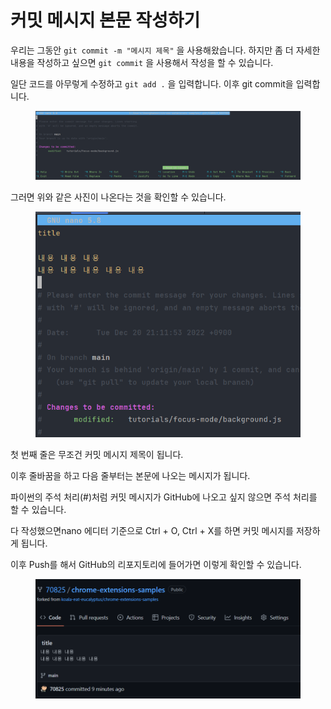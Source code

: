 # 커밋 메시지 본문 작성하기

우리는 그동안 `git commit -m "메시지 제목"` 을 사용해왔습니다. 하지만 좀 더 자세한 내용을 작성하고 싶으면 `git commit` 을 사용해서 작성을 할 수 있습니다.

일단 코드를 아무렇게 수정하고 `git add .` 을 입력합니다. 이후 git commit을 입력합니다.

<figure><img src="../.gitbook/assets/image (3).png" alt=""><figcaption></figcaption></figure>

그러면 위와 같은 사진이 나온다는 것을 확인할 수 있습니다.

<figure><img src="../.gitbook/assets/image.png" alt=""><figcaption></figcaption></figure>

첫 번째 줄은 무조건 커밋 메시지 제목이 됩니다.

이후 줄바꿈을 하고 다음 줄부터는 본문에 나오는 메시지가 됩니다.

파이썬의 주석 처리(#)처럼 커밋 메시지가 GitHub에 나오고 싶지 않으면 주석 처리를 할 수 있습니다.

다 작성했으면nano 에디터 기준으로 Ctrl + O, Ctrl + X를 하면 커밋 메시지를 저장하게 됩니다.

이후 Push를 해서 GitHub의 리포지토리에 들어가면 이렇게 확인할 수 있습니다.

<figure><img src="../.gitbook/assets/image (1) (5).png" alt=""><figcaption></figcaption></figure>
